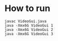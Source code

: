 # How to run
```
javac VideoGui.java
java -Xmx6G VideoGui 1
java -Xmx6G VideoGui 2
java -Xmx6G VideoGui 3
```





